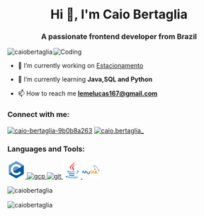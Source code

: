 <h1 align="center">Hi 👋, I'm Caio Bertaglia</h1>
<h3 align="center">A passionate frontend developer from Brazil</h3>
<img align="right" alt="Coding" width="400" src="https://res.cloudinary.com/cloudinary-marketing/images/v1649720751/Web_Assets/blog/Mario_1/Mario_1-gif?_i=AA")

<p align="left"> <img src="https://komarev.com/ghpvc/?username=caiobertaglia&label=Profile%20views&color=0e75b6&style=flat-square" alt="caiobertaglia" /> </p>

- 🔭 I’m currently working on [Estacionamento](https://github.com/Estacionamento-231/Estacionamento)

- 🌱 I’m currently learning **Java,SQL and Python**

- 📫 How to reach me **lemelucas167@gmail.com**

<h3 align="left">Connect with me:</h3>
<p align="left">
<a href="https://linkedin.com/in/caio-bertaglia-9b0b8a263" target="blank"><img align="center" src="https://raw.githubusercontent.com/rahuldkjain/github-profile-readme-generator/master/src/images/icons/Social/linked-in-alt.svg" alt="caio-bertaglia-9b0b8a263" height="30" width="40" /></a>
<a href="https://instagram.com/caio.bertaglia_" target="blank"><img align="center" src="https://raw.githubusercontent.com/rahuldkjain/github-profile-readme-generator/master/src/images/icons/Social/instagram.svg" alt="caio.bertaglia_" height="30" width="40" /></a>
</p>

<h3 align="left">Languages and Tools:</h3>
<p align="left"> <a href="https://www.cprogramming.com/" target="_blank" rel="noreferrer"> <img src="https://raw.githubusercontent.com/devicons/devicon/master/icons/c/c-original.svg" alt="c" width="40" height="40"/> </a> <a href="https://cloud.google.com" target="_blank" rel="noreferrer"> <img src="https://www.vectorlogo.zone/logos/google_cloud/google_cloud-icon.svg" alt="gcp" width="40" height="40"/> </a> <a href="https://git-scm.com/" target="_blank" rel="noreferrer"> <img src="https://www.vectorlogo.zone/logos/git-scm/git-scm-icon.svg" alt="git" width="40" height="40"/> </a> <a href="https://www.java.com" target="_blank" rel="noreferrer"> <img src="https://raw.githubusercontent.com/devicons/devicon/master/icons/java/java-original.svg" alt="java" width="40" height="40"/> </a> <a href="https://www.mysql.com/" target="_blank" rel="noreferrer"> <img src="https://raw.githubusercontent.com/devicons/devicon/master/icons/mysql/mysql-original-wordmark.svg" alt="mysql" width="40" height="40"/> </a> </p>

<p><img align="center" src="https://github-readme-stats.vercel.app/api/top-langs?username=caiobertaglia&show_icons=true&theme=dark&hide_border=true&locale=en&layout=compact" alt="caiobertaglia" /></p>

<p><img align="center" src="https://github-readme-streak-stats.herokuapp.com/?user=caiobertaglia&theme=dark" alt="caiobertaglia" /></p>
